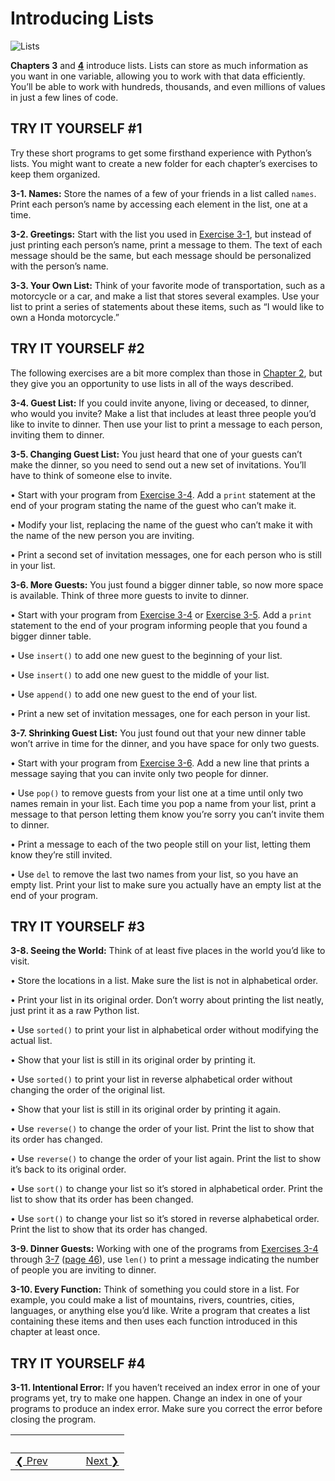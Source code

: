 # Introducing Lists 
![Lists](list.gif)

**Chapters 3** and **[4](../chapter_04/README.md)** introduce lists. Lists can store as much information as you want in one variable,
allowing you to work with that data efficiently. You’ll be able to work with hundreds, thousands, and even millions of values in just a few lines of code.

TRY IT YOURSELF \#1
-------------------

Try these short programs to get some firsthand experience with Python’s lists. You might want to create a new folder for each chapter’s exercises to keep them organized.

<span id="ch3exe1"></span>**3-1. Names:** Store the names of a few of your friends in a list called `names`. Print each person’s name by accessing each element in the list, one at a time.

<span id="ch3exe2"></span>**3-2. Greetings:** Start with the list you used in [Exercise 3-1](#ch3exe1), but instead of just printing each person’s name, print a message to them. The text of each message should be the same, but each message should be personalized with the person’s name.

<span id="ch3exe3"></span>**3-3. Your Own List:** Think of your favorite mode of transportation, such as a motorcycle or a car, and make a list that stores several examples. Use your list to print a series of statements about these items, such as “I would like to own a Honda motorcycle.”

TRY IT YOURSELF \#2
-------------------

The following exercises are a bit more complex than those in [Chapter 2](../chapter_02/README.md#ch02), but they give you an opportunity to use lists in all of the ways described.

<span id="ch3exe4"></span>**3-4. Guest List:** If you could invite anyone, living or deceased, to dinner, who would you invite? Make a list that includes at least three people you’d like to invite to dinner. Then use your list to print a message to each person, inviting them to dinner.

<span id="ch3exe5"></span>**3-5. Changing Guest List:** You just heard that one of your guests can’t make the dinner, so you need to send out a new set of invitations. You’ll have to think of someone else to invite.

• Start with your program from [Exercise 3-4](#ch3exe4). Add a `print`
statement at the end of your program stating the name of the guest who can’t make it.

• Modify your list, replacing the name of the guest who can’t make it with the name of the new person you are inviting.

• Print a second set of invitation messages, one for each person who is still in your list.

<span id="ch3exe6"></span>**3-6. More Guests:** You just found a bigger dinner table, so now more space is available. Think of three more guests to invite to dinner.

• Start with your program from [Exercise 3-4](#ch3exe4) or [Exercise 3-5](#ch3exe5). Add a `print` statement to the end of your program informing people that you found a bigger dinner table.

• Use `insert()` to add one new guest to the beginning of your list.

• Use `insert()` to add one new guest to the middle of your list.

• Use `append()` to add one new guest to the end of your list.

• Print a new set of invitation messages, one for each person in your list.

<span id="page_47"></span><span id="ch3exe7"></span>**3-7. Shrinking Guest List:** You just found out that your new dinner table won’t arrive in time for the dinner, and you have space for only two guests.

• Start with your program from [Exercise 3-6](#ch3exe6). Add a new line that prints a message saying that you can invite only two people for dinner.

• Use `pop()` to remove guests from your list one at a time until only two names remain in your list. Each time you pop a name from your list,
print a message to that person letting them know you’re sorry you can’t invite them to dinner.

• Print a message to each of the two people still on your list, letting them know they’re still invited.

• Use `del` to remove the last two names from your list, so you have an empty list. Print your list to make sure you actually have an empty list at the end of your program.

<span id="page_50"></span>

TRY IT YOURSELF \#3
-------------------

<span id="ch3exe8"></span>**3-8. Seeing the World:** Think of at least five places in the world you’d like to visit.

• Store the locations in a list. Make sure the list is not in alphabetical order.

• Print your list in its original order. Don’t worry about printing the list neatly, just print it as a raw Python list.

• Use `sorted()` to print your list in alphabetical order without modifying the actual list.

• Show that your list is still in its original order by printing it.

• Use `sorted()` to print your list in reverse alphabetical order without changing the order of the original list.

• Show that your list is still in its original order by printing it again.

• Use `reverse()` to change the order of your list. Print the list to show that its order has changed.

• Use `reverse()` to change the order of your list again. Print the list to show it’s back to its original order.

• Use `sort()` to change your list so it’s stored in alphabetical order.
Print the list to show that its order has been changed.

• Use `sort()` to change your list so it’s stored in reverse alphabetical order. Print the list to show that its order has changed.

<span id="ch3exe9"></span>**3-9. Dinner Guests:** Working with one of the programs from [Exercises 3-4](#ch3exe4) through [3-7](#ch3exe7)
([page 46](#page_46)), use `len()` to print a message indicating the number of people you are inviting to dinner.

<span id="ch3exe10"></span>**3-10. Every Function:** Think of something you could store in a list. For example, you could make a list of mountains, rivers, countries, cities, languages, or anything else you’d like. Write a program that creates a list containing these items and then uses each function introduced in this chapter at least once.

<span id="page_52"></span>

TRY IT YOURSELF \#4
-------------------

<span id="ch3exe11"></span>**3-11. Intentional Error:** If you haven’t received an index error in one of your programs yet, try to make one happen. Change an index in one of your programs to produce an index error. Make sure you correct the error before closing the program.


&nbsp; | &nbsp; | &nbsp; | &nbsp;
----|----|----|----
[&#10094; Prev]("../pcc-chapter-02")| &nbsp; | &nbsp; | &nbsp;[Next &#10095;](../pcc-chapter-04)
